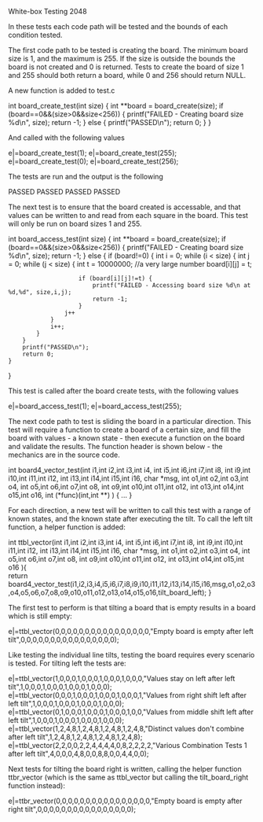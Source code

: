 White-box Testing 2048

In these tests each code path will be tested and the bounds of each condition tested.

The first code path to be tested is creating the board. The minimum board size is 1, and the maximum is 255. If the size is outside the bounds the board is not created and 0 is returned. Tests to create the board of size 1 and 255 should both return a board, while 0 and 256 should return NULL.

A new function is added to test.c

int board_create_test(int size) {
	int **board = board_create(size);
	if (board==0&&(size>0&&size<256)) {
		printf("FAILED - Creating board size %d\n", size);
		return -1;
	}
	else {
		printf("PASSED\n");
		return 0;
	}
}

And called with the following values

  e|=board_create_test(1);
  e|=board_create_test(255);
  e|=board_create_test(0);
  e|=board_create_test(256);

The tests are run and the output is the following

PASSED
PASSED
PASSED
PASSED

The next test is to ensure that the board created is accessable, and that values can be written to and read from each square in the board. This test will only be run on board sizes 1 and 255.

int board_access_test(int size) {
	int **board = board_create(size);
	if (board==0&&(size>0&&size<256)) {
		printf("FAILED - Creating board size %d\n", size);
		return -1;
	}
	else {
		if (board!=0) {
			int i = 0;
			while (i < size) {
				int j = 0;
				while (j < size) {
						int t = 10000000; //a very large number
						board[i][j] = t;
						
						if (board[i][j]!=t) {
							printf("FAILED - Accessing board size %d\n at %d,%d", size,i,j);
							return -1;
						}
					j++
				}
				i++;
			}
		}
		printf("PASSED\n");
		return 0;
	}
}

This test is called after the board create tests, with the following values

  e|=board_access_test(1);
  e|=board_access_test(255);



The next code path to test is sliding the board in a particular direction.  This test will require a function to create a board of a certain size, and fill the board with values - a known state - then execute a function on the board and validate the results. The function header is shown below - the mechanics are in the source code.

int board4_vector_test(int i1,int i2,int i3,int i4,
					   int i5,int i6,int i7,int i8,
					   int i9,int i10,int i11,int i12,
					   int i13,int i14,int i15,int i16,
					   char *msg,
                       int o1,int o2,int o3,int o4,
					   int o5,int o6,int o7,int o8,
					   int o9,int o10,int o11,int o12,
					   int o13,int o14,int o15,int o16,
                       int (*func)(int,int **)
					   ) { ... }

For each direction, a new test will be written to call this test with a range of known states, and the known state after executing the tilt. To call the left tilt function, a helper function is added:

int ttbl_vector(int i1,int i2,int i3,int i4,
				int i5,int i6,int i7,int i8,
				int i9,int i10,int i11,int i12,
				int i13,int i14,int i15,int i16,
				char *msg,
				int o1,int o2,int o3,int o4,
				int o5,int o6,int o7,int o8,
				int o9,int o10,int o11,int o12,
				int o13,int o14,int o15,int o16
				){	
	return board4_vector_test(i1,i2,i3,i4,i5,i6,i7,i8,i9,i10,i11,i12,i13,i14,i15,i16,msg,o1,o2,o3,o4,o5,o6,o7,o8,o9,o10,o11,o12,o13,o14,o15,o16,tilt_board_left);
}

The first test to perform is that tilting a board that is empty results in a board which is still empty:

  e|=ttbl_vector(0,0,0,0,0,0,0,0,0,0,0,0,0,0,0,0,"Empty board is empty after left tilt",0,0,0,0,0,0,0,0,0,0,0,0,0,0,0,0);

Like testing the individual line tilts, testing the board requires every scenario is tested. For tilting left the tests are:

  e|=ttbl_vector(1,0,0,0,1,0,0,0,1,0,0,0,1,0,0,0,"Values stay on left after left tilt",1,0,0,0,1,0,0,0,1,0,0,0,1,0,0,0);
  e|=ttbl_vector(0,0,0,1,0,0,0,1,0,0,0,1,0,0,0,1,"Values from right shift left after left tilt",1,0,0,0,1,0,0,0,1,0,0,0,1,0,0,0);
  e|=ttbl_vector(0,1,0,0,0,1,0,0,0,1,0,0,0,1,0,0,"Values from middle shift left after left tilt",1,0,0,0,1,0,0,0,1,0,0,0,1,0,0,0);
  e|=ttbl_vector(1,2,4,8,1,2,4,8,1,2,4,8,1,2,4,8,"Distinct values don't combine after left tilt",1,2,4,8,1,2,4,8,1,2,4,8,1,2,4,8);
  e|=ttbl_vector(2,2,0,0,2,2,4,4,4,4,0,8,2,2,2,2,"Various Combination Tests 1 after left tilt",4,0,0,0,4,8,0,0,8,8,0,0,4,4,0,0);

Next tests for tilting the board right is written, calling the helper function ttbr_vector (which is the same as ttbl_vector but calling the tilt_board_right function instead):

  e|=ttbr_vector(0,0,0,0,0,0,0,0,0,0,0,0,0,0,0,0,"Empty board is empty after right tilt",0,0,0,0,0,0,0,0,0,0,0,0,0,0,0,0);
